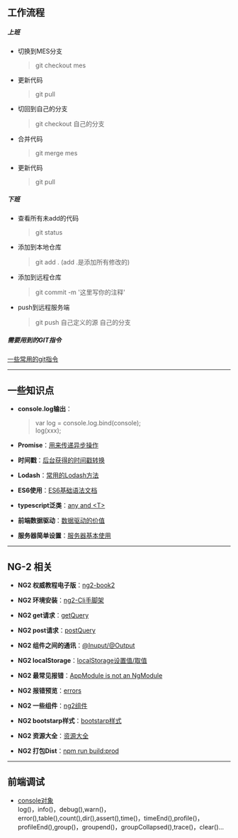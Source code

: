 ##  工作流程
##### 上班
* 切换到MES分支
    > git checkout mes
* 更新代码
    > git pull
* 切回到自己的分支
    > git checkout 自己的分支
* 合并代码
    > git merge mes
* 更新代码
    > git pull    

##### 下班
+ 查看所有未add的代码
    > git status
+ 添加到本地仓库
    > git add .   (add .是添加所有修改的)
+ 添加到远程仓库
    > git commit -m '这里写你的注释'
+ push到远程服务端
    > git push 自己定义的源 自己的分支 

##### 需要用到的GIT指令
[一些常用的git指令](gitInstructions/gitInstructions.md)

--- 

## 一些知识点
+ **console.log输出**：
    > var log = console.log.bind(console);  
    > log(xxx);
+ **Promise**：[用来传递异步操作](peomise)

+ **时间戳**：[后台获得的时间戳转换](timeStamp)  

+ **Lodash**：[常用的Lodash方法](lodash)  

+ **ES6使用**：[ES6基础语法文档](es6)

+ **typescript泛类**：[any and \<T\>](typescript)

+ **前端数据驱动**：[数据驱动的价值](dataDriven)

+ **服务器简单设置**：[服务器基本使用](server)

---

## NG-2 相关
+ **NG2 权威教程电子版**：[ng2-book2](ng2)

+ **NG2 环境安装**：[ng2-Cli手脚架](ng2/ng2-environmentalScience.md)

+ **NG2 get请求**：[getQuery](ng2/ng2-getQuery.md)

+ **NG2 post请求**：[postQuery](./ng2/ng2-postQuery.md)

+ **NG2 组件之间的通讯**：[@Inuput/@Output](ng2/ng2-componentCommunication.md)

+ **NG2 localStorage**：[localStorage设置值/取值](ng2/ng2-localStorage.md)

+ **NG2 最常见报错**：[AppModule is not an NgModule](ng2/ng2-AppModule.md)

+ **NG2 报错预览**：[errors](./ng2/ng2-errors.md)

+ **NG2 一些组件**：[ng2组件](https://github.com/brillout/awesome-angular-components)

+ **NG2 bootstarp样式**：[bootstarp样式](http://valor-software.com/ngx-bootstrap)

+ **NG2 资源大全**：[资源大全](https://github.com/ascode/awesome-ng2)

+ **NG2 打包Dist**：[npm run build:prod](./ng2/ng2-ci.md)
--- 

## 前端调试
+ [console对象](debug/console.md)  
log()，info()，debug(),warn()，error(),table(),count(),dir(),assert(),time()，timeEnd(),profile()，profileEnd(),group()，groupend()，groupCollapsed(),trace()，clear()...

